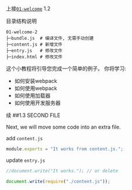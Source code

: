 上接[`01-welcome`](https://github.com/cestr/webpack-tutorials/tree/master/01-welcome "welcome") 1.2

目录结构说明

```
01-welcome-2
├─bundle.js  # 编译文件, 无需手动创建
├─content.js # 新增文件
├─entry.js   # 修改文件    
├─index.html # 修改文件
```

这个小教程将引导您完成一个简单的例子。
你将学习:
* 如何安装webpack
* 如何使用webpack
* 如何使用加载器
* 如何使用开发服务器

续
##1.3 SECOND FILE

Next, we will move some code into an extra file.

add `content.js`

```js
module.exports = "It works from content.js.";
```

update `entry.js`

```javascript
//document.write("It works."); // or delete

document.write(require("./content.js"));
```
